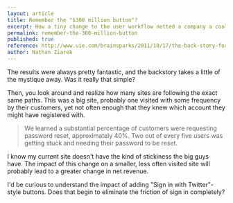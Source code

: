```yaml
---
layout: article
title: Remember the "$300 million button"?
excerpt: How a tiny change to the user workflow netted a company a cool $300 mil. Kind of.
permalink: remember-the-300-million-button
published: true
reference: http://www.uie.com/brainsparks/2011/10/17/the-back-story-for-the-300-million-button/
author: Nathan Ziarek
---
```


The results were always pretty fantastic, and the backstory takes a little of the mystique away. Was it really that simple?

Then, you look around and realize how many sites are following the exact same paths. This was a big site, probably one visited with some frequency by their customers, yet not often enough that they knew which account they might have registered with.

> We learned a substantial percentage of customers were requesting password reset, approximately 40%. Two out of every five users was getting stuck and needing their password to be reset.
> 

I know my current site doesn't have the kind of stickiness the big guys have. The impact of this change on a smaller, less often visited site will probably lead to a greater change in net revenue.

I'd be curious to understand the impact of adding "Sign in with Twitter"-style buttons. Does that begin to eliminate the friction of sign in completely?

